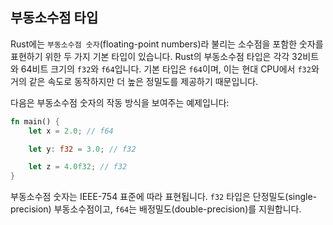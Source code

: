 ## 부동소수점 타입

Rust에는 `부동소수점 숫자`(floating-point numbers)라 불리는 소수점을 포함한 숫자를 표현하기 위한 두 가지 기본 타입이 있습니다. Rust의 부동소수점 타입은 각각 32비트와 64비트 크기의 `f32`와 `f64`입니다. 기본 타입은 `f64`이며, 이는 현대 CPU에서 `f32`와 거의 같은 속도로 동작하지만 더 높은 정밀도를 제공하기 때문입니다.

다음은 부동소수점 숫자의 작동 방식을 보여주는 예제입니다:

```rust
fn main() {
    let x = 2.0; // f64

    let y: f32 = 3.0; // f32

    let z = 4.0f32; // f32
}
```

부동소수점 숫자는 IEEE-754 표준에 따라 표현됩니다. `f32` 타입은 단정밀도(single-precision) 부동소수점이고, `f64`는 배정밀도(double-precision)를 지원합니다.